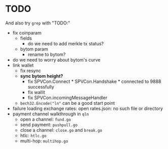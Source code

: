 # TODO

And also try `grep` with "TODO:"

+ fix coinparam
    * fields
        - do we need to add merkle tx status? 
    * bytom param
        - rename to bytom?
+ do we need to worry about bytom's curve
+ link wallet
    * fix resync
    + __sync bytom height?__
        * fix SPVCon.Connect
                * SPVCon.Handshake
                    * connected to 9888 successfully
        * fix wallit
        * fix SPVCon.incomingMessageHandler
    + `bech32.Encode("ln"` can be a good start point
+ failure loading exchange rates: open rates.json: no such file or directory
+ payment channel walkthrough in `qln`
    * open a channel: `fund.go`
    * send payment: `pushpull.go`
    * close a channel: `close.go` and `break.go`
    * htlc: `htlc.go`
    * multi-hop: `multihop.go`
